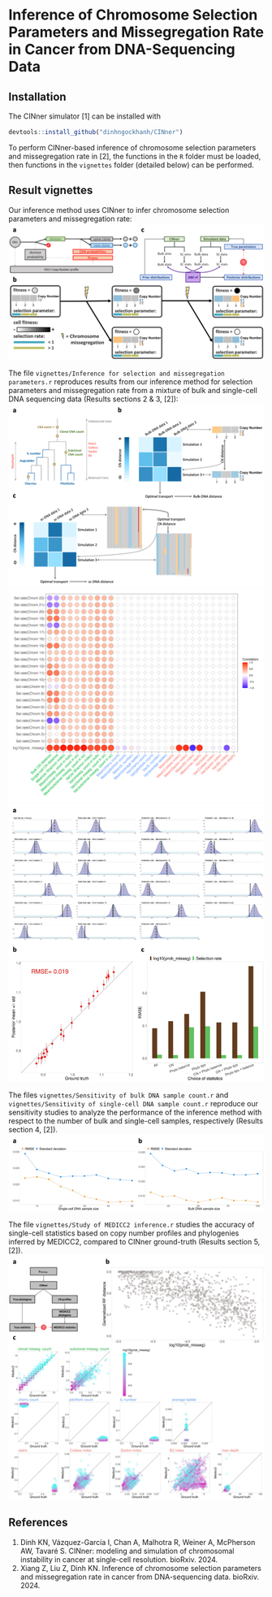 #   Inference of Chromosome Selection Parameters and Missegregation Rate in Cancer from DNA-Sequencing Data

##  Installation

The CINner simulator [1] can be installed with

```R
devtools::install_github("dinhngockhanh/CINner")
```

To perform CINner-based inference of chromosome selection parameters and missegregation rate in [2], the functions in the `R` folder must be loaded, then functions in the `vignettes` folder (detailed below) can be performed.

##  Result vignettes

Our inference method uses CINner to infer chromosome selection parameters and missegregation rate:
![Image](Figure1.png)

The file `vignettes/Inference for selection and missegregation parameters.r` reproduces results from our inference method for selection parameters and missegregation rate from a mixture of bulk and single-cell DNA sequencing data (Results sections 2 & 3, [2]):
![Image](Figure2.png)
![Image](Figure3.png)
![Image](Figure4.png)

The files `vignettes/Sensitivity of bulk DNA sample count.r` and `vignettes/Sensitivity of single-cell DNA sample count.r` reproduce our sensitivity studies to analyze the performance of the inference method with respect to the number of bulk and single-cell samples, respectively (Results section 4, [2]).
![Image](Figure5.png)

The file `vignettes/Study of MEDICC2 inference.r` studies the accuracy of single-cell statistics based on copy number profiles and phylogenies inferred by MEDICC2, compared to CINner ground-truth (Results section 5, [2]).
![Image](Figure6.png)

##  References
1.  Dinh KN, Vázquez-García I, Chan A, Malhotra R, Weiner A, McPherson AW, Tavaré S. CINner: modeling and simulation of chromosomal instability in cancer at single-cell resolution. bioRxiv. 2024.
2.  Xiang Z, Liu Z, Dinh KN. Inference of chromosome selection parameters and missegregation rate in cancer from DNA-sequencing data. bioRxiv. 2024.